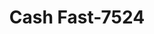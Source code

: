 ---
f_zip-code: 49738
f_state-code: MI
title: Cash Fast-7524
f_phone: 989-348-9100
f_city-only: Grayling
f_address: 2316 S I 75 Business Loop Grayling
f_location-unique-id: '7524'
slug: cash-fast-7524
updated-on: '2024-05-30T13:46:58.046Z'
created-on: '2024-05-30T13:36:59.803Z'
published-on: '2024-05-30T13:54:32.469Z'
f_city-state: cms/city/grayling-mi.md
f_company: cms/company/cash-fast.md
f_state: cms/state/michigan.md
layout: '[payday-loan].html'
tags: payday-loan
---